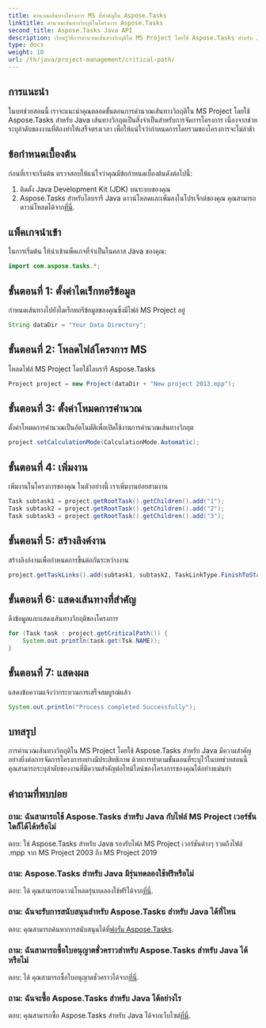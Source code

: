 ```yaml
---
title: คำนวณเส้นทางโครงการ MS ที่สำคัญใน Aspose.Tasks
linktitle: คำนวณเส้นทางวิกฤติในโครงการ Aspose.Tasks
second_title: Aspose.Tasks Java API
description: เรียนรู้วิธีการคำนวณเส้นทางวิกฤติใน MS Project โดยใช้ Aspose.Tasks สำหรับ Java นี่เป็นคำแนะนำทีละขั้นตอนสำหรับการจัดการโครงการที่มีประสิทธิภาพ
type: docs
weight: 10
url: /th/java/project-management/critical-path/
---
```

## การแนะนำ
ในบทช่วยสอนนี้ เราจะแนะนำคุณตลอดขั้นตอนการคำนวณเส้นทางวิกฤติใน MS Project โดยใช้ Aspose.Tasks สำหรับ Java เส้นทางวิกฤตเป็นสิ่งจำเป็นสำหรับการจัดการโครงการ เนื่องจากช่วยระบุลำดับของงานที่ต้องทำให้เสร็จตรงเวลา เพื่อให้แน่ใจว่ากำหนดการโดยรวมของโครงการจะไม่ล่าช้า
## ข้อกำหนดเบื้องต้น
ก่อนที่เราจะเริ่มต้น ตรวจสอบให้แน่ใจว่าคุณมีข้อกำหนดเบื้องต้นดังต่อไปนี้:
1. ติดตั้ง Java Development Kit (JDK) บนระบบของคุณ
2.  Aspose.Tasks สำหรับไลบรารี Java ดาวน์โหลดและเพิ่มลงในโปรเจ็กต์ของคุณ คุณสามารถดาวน์โหลดได้จาก[ที่นี่](https://releases.aspose.com/tasks/java/).

## แพ็คเกจนำเข้า
ในการเริ่มต้น ให้นำเข้าแพ็คเกจที่จำเป็นในคลาส Java ของคุณ:
```java
import com.aspose.tasks.*;
```
## ขั้นตอนที่ 1: ตั้งค่าไดเร็กทอรีข้อมูล
กำหนดเส้นทางไปยังไดเร็กทอรีข้อมูลของคุณซึ่งมีไฟล์ MS Project อยู่
```java
String dataDir = "Your Data Directory";
```
## ขั้นตอนที่ 2: โหลดไฟล์โครงการ MS
โหลดไฟล์ MS Project โดยใช้ไลบรารี Aspose.Tasks
```java
Project project = new Project(dataDir + "New project 2013.mpp");
```
## ขั้นตอนที่ 3: ตั้งค่าโหมดการคำนวณ
ตั้งค่าโหมดการคำนวณเป็นอัตโนมัติเพื่อเปิดใช้งานการคำนวณเส้นทางวิกฤต
```java
project.setCalculationMode(CalculationMode.Automatic);
```
## ขั้นตอนที่ 4: เพิ่มงาน
เพิ่มงานในโครงการของคุณ ในตัวอย่างนี้ เราเพิ่มงานย่อยสามงาน
```java
Task subtask1 = project.getRootTask().getChildren().add("1");
Task subtask2 = project.getRootTask().getChildren().add("2");
Task subtask3 = project.getRootTask().getChildren().add("3");
```
## ขั้นตอนที่ 5: สร้างลิงค์งาน
สร้างลิงก์งานเพื่อกำหนดการขึ้นต่อกันระหว่างงาน
```java
project.getTaskLinks().add(subtask1, subtask2, TaskLinkType.FinishToStart);
```
## ขั้นตอนที่ 6: แสดงเส้นทางที่สำคัญ
ดึงข้อมูลและแสดงเส้นทางวิกฤติของโครงการ
```java
for (Task task : project.getCriticalPath()) {
    System.out.println(task.get(Tsk.NAME));
}
```
## ขั้นตอนที่ 7: แสดงผล
แสดงข้อความแจ้งว่ากระบวนการเสร็จสมบูรณ์แล้ว
```java
System.out.println("Process completed Successfully");
```

## บทสรุป
การคำนวณเส้นทางวิกฤติใน MS Project โดยใช้ Aspose.Tasks สำหรับ Java มีความสำคัญอย่างยิ่งต่อการจัดการโครงการอย่างมีประสิทธิภาพ ด้วยการทำตามขั้นตอนที่ระบุไว้ในบทช่วยสอนนี้ คุณสามารถระบุลำดับของงานที่มีความสำคัญต่อไทม์ไลน์ของโครงการของคุณได้อย่างแม่นยำ
## คำถามที่พบบ่อย
### ถาม: ฉันสามารถใช้ Aspose.Tasks สำหรับ Java กับไฟล์ MS Project เวอร์ชันใดก็ได้ได้หรือไม่
ตอบ: ใช่ Aspose.Tasks สำหรับ Java รองรับไฟล์ MS Project เวอร์ชันต่างๆ รวมถึงไฟล์ .mpp จาก MS Project 2003 ถึง MS Project 2019
### ถาม: Aspose.Tasks สำหรับ Java มีรุ่นทดลองใช้ฟรีหรือไม่
 ตอบ: ได้ คุณสามารถดาวน์โหลดรุ่นทดลองใช้ฟรีได้จาก[ที่นี่](https://releases.aspose.com/).
### ถาม: ฉันจะรับการสนับสนุนสำหรับ Aspose.Tasks สำหรับ Java ได้ที่ไหน
 ตอบ: คุณสามารถค้นหาการสนับสนุนได้ที่[ฟอรั่ม Aspose.Tasks](https://forum.aspose.com/c/tasks/15).
### ถาม: ฉันสามารถซื้อใบอนุญาตชั่วคราวสำหรับ Aspose.Tasks สำหรับ Java ได้หรือไม่
 ตอบ: ได้ คุณสามารถซื้อใบอนุญาตชั่วคราวได้จาก[ที่นี่](https://purchase.aspose.com/temporary-license/).
### ถาม: ฉันจะซื้อ Aspose.Tasks สำหรับ Java ได้อย่างไร
 ตอบ: คุณสามารถซื้อ Aspose.Tasks สำหรับ Java ได้จากเว็บไซต์[ที่นี่](https://purchase.aspose.com/buy).